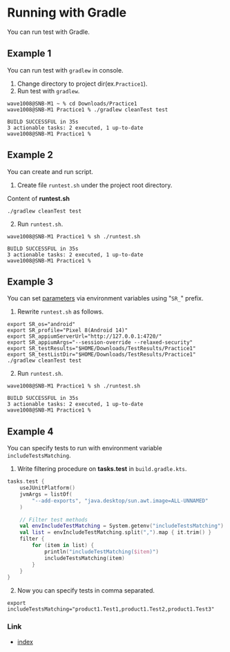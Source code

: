 # Running with Gradle

You can run test with Gradle.

## Example 1

You can run test with `gradlew` in console.

1. Change directory to project dir(ex.`Practice1`).
2. Run test with `gradlew`.

```
wave1008@SNB-M1 ~ % cd Downloads/Practice1
wave1008@SNB-M1 Practice1 % ./gradlew cleanTest test

BUILD SUCCESSFUL in 35s
3 actionable tasks: 2 executed, 1 up-to-date
wave1008@SNB-M1 Practice1 %
```

## Example 2

You can create and run script.

1. Create file `runtest.sh` under the project root directory.

Content of **runtest.sh**

```
./gradlew cleanTest test
```

2. Run `runtest.sh`.

```
wave1008@SNB-M1 Practice1 % sh ./runtest.sh         

BUILD SUCCESSFUL in 35s
3 actionable tasks: 2 executed, 1 up-to-date
wave1008@SNB-M1 Practice1 % 
```

## Example 3

You can set [parameters](../../basic/parameter/parameters.md) via environment variables using "`SR_`" prefix.

1. Rewrite `runtest.sh` as follows.

```
export SR_os="android"
export SR_profile="Pixel 8(Android 14)"
export SR_appiumServerUrl="http://127.0.0.1:4720/"
export SR_appiumArgs="--session-override --relaxed-security"
export SR_testResults="$HOME/Downloads/TestResults/Practice1"
export SR_testListDir="$HOME/Downloads/TestResults/Practice1"
./gradlew cleanTest test
```

2. Run `runtest.sh`.

```
wave1008@SNB-M1 Practice1 % sh ./runtest.sh 

BUILD SUCCESSFUL in 35s
3 actionable tasks: 2 executed, 1 up-to-date
wave1008@SNB-M1 Practice1 % 
```

## Example 4

You can specify tests to run with environment variable `includeTestsMatching`.

1. Write filtering procedure on **tasks.test** in `build.gradle.kts`.

```kotlin
tasks.test {
    useJUnitPlatform()
    jvmArgs = listOf(
        "--add-exports", "java.desktop/sun.awt.image=ALL-UNNAMED"
    )

    // Filter test methods
    val envIncludeTestMatching = System.getenv("includeTestsMatching") ?: "*"
    val list = envIncludeTestMatching.split(",").map { it.trim() }
    filter {
        for (item in list) {
            println("includeTestMatching($item)")
            includeTestsMatching(item)
        }
    }
}
```

2. Now you can specify tests in comma separated.

```
export includeTestsMatching="product1.Test1,product1.Test2,product1.Test3"
```

### Link

- [index](../../index.md)
